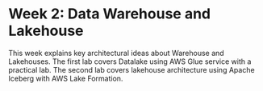 # Week 2: Data Warehouse and Lakehouse

This week explains key architectural ideas about Warehouse and Lakehouses. The first lab covers Datalake using AWS Glue service with a practical lab. The second lab covers lakehouse architecture using Apache Iceberg with AWS Lake Formation.